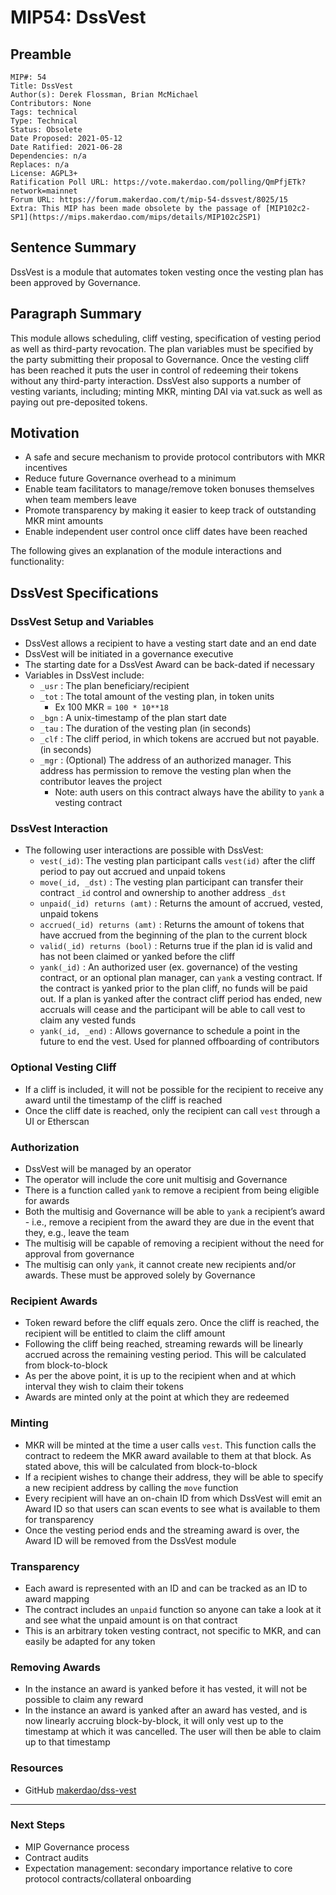 # MIP54: DssVest

## Preamble

```
MIP#: 54
Title: DssVest
Author(s): Derek Flossman, Brian McMichael
Contributors: None
Tags: technical
Type: Technical
Status: Obsolete
Date Proposed: 2021-05-12
Date Ratified: 2021-06-28
Dependencies: n/a
Replaces: n/a
License: AGPL3+  
Ratification Poll URL: https://vote.makerdao.com/polling/QmPfjETk?network=mainnet
Forum URL: https://forum.makerdao.com/t/mip-54-dssvest/8025/15
Extra: This MIP has been made obsolete by the passage of [MIP102c2-SP1](https://mips.makerdao.com/mips/details/MIP102c2SP1)
```

## Sentence Summary

DssVest is a module that automates token vesting once the vesting plan has been approved by Governance. 

## Paragraph Summary

This module allows scheduling, cliff vesting, specification of vesting period as well as third-party revocation. The plan variables must be specified by the party submitting their proposal to Governance. Once the vesting cliff has been reached it puts the user in control of redeeming their tokens without any third-party interaction. DssVest also supports a number of vesting variants, including; minting MKR, minting DAI via vat.suck as well as paying out pre-deposited tokens.

## Motivation

* A safe and secure mechanism to provide protocol contributors with MKR incentives
* Reduce future Governance overhead to a minimum
* Enable team facilitators to manage/remove token bonuses themselves when team members leave
* Promote transparency by making it easier to keep track of outstanding MKR mint amounts
* Enable independent user control once cliff dates have been reached

The following gives an explanation of the module interactions and functionality:

## DssVest Specifications

### DssVest Setup and Variables

* DssVest allows a recipient to have a vesting start date and an end date
* DssVest will be initiated in a governance executive
* The starting date for a DssVest Award can be back-dated if necessary
* Variables in DssVest include: 
    * `_usr` : The plan beneficiary/recipient
    * `_tot` : The total amount of the vesting plan, in token units
        * Ex 100 MKR = `100 * 10**18`
    * `_bgn` : A unix-timestamp of the plan start date
    * `_tau` : The duration of the vesting plan (in seconds)
    * `_clf` : The cliff period, in which tokens are accrued but not payable. (in seconds)
    * `_mgr` : (Optional) The address of an authorized manager. This address has permission to remove the vesting plan when the contributor leaves the project
        * Note: auth users on this contract always have the ability to `yank` a vesting contract

### DssVest Interaction

* The following user interactions are possible with DssVest:
    * `vest(_id)`: The vesting plan participant calls `vest(id)` after the cliff period to pay out accrued and unpaid tokens
    * `move(_id, _dst)` : The vesting plan participant can transfer their contract `_id` control and ownership to another address `_dst`
    * `unpaid(_id) returns (amt)` : Returns the amount of accrued, vested, unpaid tokens
    * `accrued(_id) returns (amt)` : Returns the amount of tokens that have accrued from the beginning of the plan to the current block
    * `valid(_id) returns (bool)` : Returns true if the plan id is valid and has not been claimed or yanked before the cliff
    * `yank(_id)` : An authorized user (ex. governance) of the vesting contract, or an optional plan manager, can `yank` a vesting contract. If the contract is yanked prior to the plan cliff, no funds will be paid out. If a plan is yanked after the contract cliff period has ended, new accruals will cease and the participant will be able to call vest to claim any vested funds
    * `yank(_id, _end)` : Allows governance to schedule a point in the future to end the vest. Used for planned offboarding of contributors

### Optional Vesting Cliff

* If a cliff is included, it will not be possible for the recipient to receive any award until the timestamp of the cliff is reached
* Once the cliff date is reached, only the recipient can call `vest` through a UI or Etherscan

### Authorization

* DssVest will be managed by an operator
* The operator will include the core unit multisig and Governance
* There is a function called `yank` to remove a recipient from being eligible for awards
* Both the multisig and Governance will be able to `yank` a recipient’s award - i.e., remove a recipient from the award they are due in the event that they, e.g., leave the team
* The multisig will be capable of removing a recipient without the need for approval from governance
* The multisig can only `yank`, it cannot create new recipients and/or awards. These must be approved solely by Governance

### Recipient Awards

* Token reward before the cliff equals zero. Once the cliff is  reached, the recipient will be entitled to claim the cliff amount
* Following the cliff being reached, streaming rewards will be linearly accrued across the remaining vesting period. This will be calculated from block-to-block
* As per the above point, it is up to the recipient when and at which interval they wish to claim their tokens
* Awards are minted only at the point at which they are redeemed

### Minting

* MKR will be minted at the time a user calls `vest`. This function calls the contract to redeem the MKR award available to them at that block. As stated above, this will be calculated from block-to-block
* If a recipient wishes to change their address, they will be able to specify a new recipient address by calling the `move` function
* Every recipient will have an on-chain  ID from which DssVest will emit an Award ID so that users can scan events to see what is available to them for transparency
* Once the vesting period ends and the streaming award is over, the Award ID will be removed from the DssVest module

### Transparency

* Each award is represented with an ID and can be tracked as an ID to award mapping
* The contract includes an `unpaid` function so anyone can take a look at it and see what the unpaid amount is on that contract
* This is an arbitrary token vesting contract, not specific to MKR, and can easily be adapted for any token

### Removing Awards

* In the instance an award is yanked before it has vested, it will not be possible to claim any reward
* In the instance an award is yanked after an award has vested, and is now linearly accruing block-by-block, it will only vest up to the timestamp at which it was cancelled. The user will then be able to claim up to that timestamp

### Resources

* GitHub [makerdao/dss-vest](https://github.com/makerdao/dss-vest)

---
### Next Steps

* MIP Governance process
* Contract audits
* Expectation management: secondary importance relative to core protocol contracts/collateral onboarding

